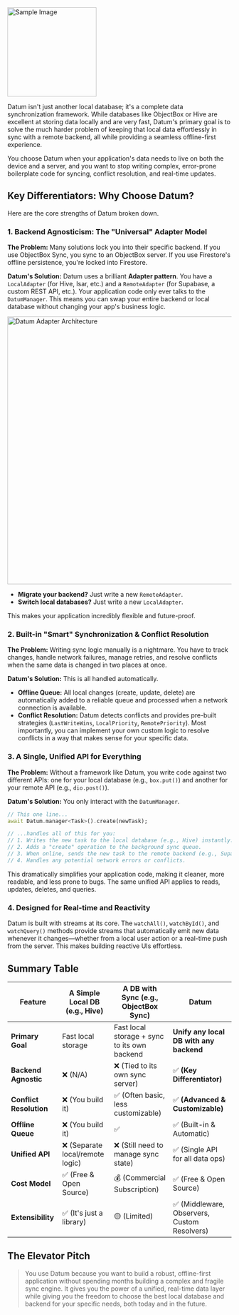 
<Image src="/images/datum.png" alt="Sample Image" width="200" height="200" />


Datum isn't just another local database; it's a complete data synchronization framework. While databases like ObjectBox or Hive are excellent at storing data locally and are very fast, Datum's primary goal is to solve the much harder problem of keeping that local data effortlessly in sync with a remote backend, all while providing a seamless offline-first experience.

You choose Datum when your application's data needs to live on both the device and a server, and you want to stop writing complex, error-prone boilerplate code for syncing, conflict resolution, and real-time updates.

## Key Differentiators: Why Choose Datum?

Here are the core strengths of Datum broken down.

### 1. Backend Agnosticism: The "Universal" Adapter Model

**The Problem:** Many solutions lock you into their specific backend. If you use ObjectBox Sync, you sync to an ObjectBox server. If you use Firestore's offline persistence, you're locked into Firestore.

**Datum's Solution:** Datum uses a brilliant **Adapter pattern**. You have a `LocalAdapter` (for Hive, Isar, etc.) and a `RemoteAdapter` (for Supabase, a custom REST API, etc.). Your application code only ever talks to the `DatumManager`. This means you can swap your entire backend or local database without changing your app's business logic.

<Image src="/images/datum_architecture.svg" alt="Datum Adapter Architecture" caption="Datum's adapter model decouples your app from the backend and local database." width="600" />

*   **Migrate your backend?** Just write a new `RemoteAdapter`.
*   **Switch local databases?** Just write a new `LocalAdapter`.

This makes your application incredibly flexible and future-proof.

### 2. Built-in "Smart" Synchronization & Conflict Resolution

**The Problem:** Writing sync logic manually is a nightmare. You have to track changes, handle network failures, manage retries, and resolve conflicts when the same data is changed in two places at once.

**Datum's Solution:** This is all handled automatically.

*   **Offline Queue:** All local changes (create, update, delete) are automatically added to a reliable queue and processed when a network connection is available.
*   **Conflict Resolution:** Datum detects conflicts and provides pre-built strategies (`LastWriteWins`, `LocalPriority`, `RemotePriority`). Most importantly, you can implement your own custom logic to resolve conflicts in a way that makes sense for your specific data.

### 3. A Single, Unified API for Everything

**The Problem:** Without a framework like Datum, you write code against two different APIs: one for your local database (e.g., `box.put()`) and another for your remote API (e.g., `dio.post()`).

**Datum's Solution:** You only interact with the `DatumManager`.

```dart
// This one line...
await Datum.manager<Task>().create(newTask);

// ...handles all of this for you:
// 1. Writes the new task to the local database (e.g., Hive) instantly.
// 2. Adds a "create" operation to the background sync queue.
// 3. When online, sends the new task to the remote backend (e.g., Supabase).
// 4. Handles any potential network errors or conflicts.
```

This dramatically simplifies your application code, making it cleaner, more readable, and less prone to bugs. The same unified API applies to reads, updates, deletes, and queries.

### 4. Designed for Real-time and Reactivity

Datum is built with streams at its core. The `watchAll()`, `watchById()`, and `watchQuery()` methods provide streams that automatically emit new data whenever it changes—whether from a local user action or a real-time push from the server. This makes building reactive UIs effortless.

## Summary Table

| Feature               | A Simple Local DB (e.g., Hive) | A DB with Sync (e.g., ObjectBox Sync) | Datum                                       |
| --------------------- | ------------------------------ | ------------------------------------- | ------------------------------------------- |
| **Primary Goal**      | Fast local storage             | Fast local storage + sync to its own backend | **Unify any local DB with any backend**|
| **Backend Agnostic**  | ❌ (N/A)                       | ❌ (Tied to its own sync server)      | ✅ **(Key Differentiator)**                  |
| **Conflict Resolution** | ❌ (You build it)              | ✅ (Often basic, less customizable)   | ✅ **(Advanced & Customizable)**           |
| **Offline Queue**     | ❌ (You build it)              | ✅                                    | ✅ (Built-in & Automatic)                    |
| **Unified API**       | ❌ (Separate local/remote logic) | ❌ (Still need to manage sync state)  | ✅ (Single API for all data ops)           |
| **Cost Model**        | ✅ (Free & Open Source)        | 💰 (Commercial Subscription)          | ✅ (Free & Open Source)                      |
| **Extensibility**     | ✅ (It's just a library)       | 🟡 (Limited)                          | ✅ (Middleware, Observers, Custom Resolvers) |

## The Elevator Pitch

> You use Datum because you want to build a robust, offline-first application without spending months building a complex and fragile sync engine. It gives you the power of a unified, real-time data layer while giving you the freedom to choose the best local database and backend for your specific needs, both today and in the future.